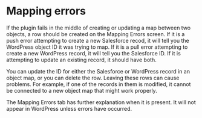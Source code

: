 # Mapping errors

If the plugin fails in the middle of creating or updating a map between two objects, a row should be created on the Mapping Errors screen. If it is a push error attempting to create a new Salesforce recod, it will tell you the WordPress object ID it was trying to map. If it is a pull error attempting to create a new WordPress record, it will tell you the Salesforce ID. If it is attempting to update an existing record, it should have both.

You can update the ID for either the Salesforce or WordPress record in an object map, or you can delete the row. Leaving these rows can cause problems. For example, if one of the records in them is modified, it cannot be connected to a new object map that might work properly.

The Mapping Errors tab has further explanation when it is present. It will not appear in WordPress unless errors have occurred.
